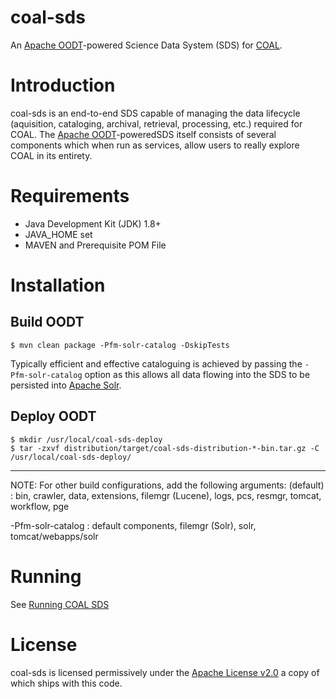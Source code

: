 # coal-sds

An [Apache OODT](http://oodt.apache.org)-powered Science Data System (SDS) for [COAL](https://github.com/capstone-coal).

# Introduction
coal-sds is an end-to-end SDS capable of managing the data lifecycle 
(aquisition, cataloging, archival, retrieval, processing, etc.) required for COAL.
The [Apache OODT](http://oodt.apache.org)-poweredSDS itself consists of 
several components which when run as services, allow users to really explore COAL in its entirety.

# Requirements
* Java Development Kit (JDK) 1.8+
* JAVA_HOME set 
* MAVEN and Prerequisite POM File

# Installation

## Build OODT
```
$ mvn clean package -Pfm-solr-catalog -DskipTests
```
Typically efficient and effective cataloguing is achieved by passing the ```-Pfm-solr-catalog``` option 
as this allows all data flowing into the SDS to be persisted into [Apache Solr](http://lucene.apache.org/solr).

## Deploy OODT
```  
$ mkdir /usr/local/coal-sds-deploy
$ tar -zxvf distribution/target/coal-sds-distribution-*-bin.tar.gz -C /usr/local/coal-sds-deploy/
```  
  ---
  NOTE: For other build configurations, add the following arguments:
  (default)           : bin, crawler, data, extensions,
                        filemgr (Lucene), logs, pcs, resmgr,
                        tomcat, workflow, pge

  -Pfm-solr-catalog   : default components, filemgr (Solr),
                        solr, tomcat/webapps/solr

# Running
See [Running COAL SDS](https://github.com/capstone-coal/coal-sds/wiki/Running-COAL-SDS)

# License
coal-sds is licensed permissively under the [Apache License v2.0](https://www.apache.org/licenses/LICENSE-2.0) 
a copy of which ships with this code.
